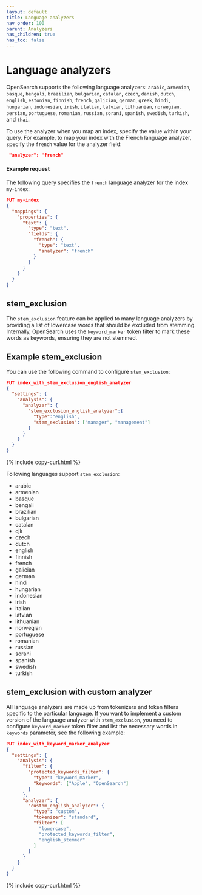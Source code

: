 ```yaml
---
layout: default
title: Language analyzers
nav_order: 100
parent: Analyzers
has_children: true
has_toc: false
---
```


# Language analyzers

OpenSearch supports the following language analyzers:
`arabic`, `armenian`, `basque`, `bengali`, `brazilian`, `bulgarian`, `catalan`, `czech`, `danish`, `dutch`, `english`, `estonian`, `finnish`, `french`, `galician`, `german`, `greek`, `hindi`, `hungarian`, `indonesian`, `irish`, `italian`, `latvian`, `lithuanian`, `norwegian`, `persian`, `portuguese`, `romanian`, `russian`, `sorani`, `spanish`, `swedish`, `turkish`, and `thai`.

To use the analyzer when you map an index, specify the value within your query. For example, to map your index with the French language analyzer, specify the `french` value for the analyzer field:

```json
 "analyzer": "french"
```

#### Example request

The following query specifies the `french` language analyzer for the index `my-index`:

```json
PUT my-index
{
  "mappings": {
    "properties": {
      "text": { 
        "type": "text",
        "fields": {
          "french": { 
            "type": "text",
            "analyzer": "french"
          }
        }
      }
    }
  }
}
```

## stem_exclusion

The `stem_exclusion` feature can be applied to many language analyzers by providing a list of lowercase words that should be excluded from stemming. Internally, OpenSearch uses the `keyword_marker` token filter to mark these words as keywords, ensuring they are not stemmed.

## Example stem_exclusion

You can use the following command to configure `stem_exclusion`:

```json
PUT index_with_stem_exclusion_english_analyzer
{
  "settings": {
    "analysis": {
      "analyzer": {
        "stem_exclusion_english_analyzer":{
          "type":"english",
          "stem_exclusion": ["manager", "management"]
        }
      }
    }
  }
}
```
{% include copy-curl.html %}

Following languages support `stem_exclusion`:

- arabic 
- armenian
- basque
- bengali
- brazilian
- bulgarian
- catalan
- cjk
- czech
- dutch
- english
- finnish
- french
- galician
- german
- hindi
- hungarian
- indonesian
- irish
- italian
- latvian
- lithuanian
- norwegian
- portuguese
- romanian
- russian
- sorani
- spanish
- swedish
- turkish


## stem_exclusion with custom analyzer

All language analyzers are made up from tokenizers and token filters specific to the particular language. If you want to implement a custom version of the language analyzer with `stem_exclusion`, you need to configure `keyword_marker` token filter and list the necessary words in `keywords` parameter, see the following example:

```json
PUT index_with_keyword_marker_analyzer
{
  "settings": {
    "analysis": {
      "filter": {
        "protected_keywords_filter": {
          "type": "keyword_marker",
          "keywords": ["Apple", "OpenSearch"]
        }
      },
      "analyzer": {
        "custom_english_analyzer": {
          "type": "custom",
          "tokenizer": "standard",
          "filter": [
            "lowercase",
            "protected_keywords_filter",
            "english_stemmer"
          ]
        }
      }
    }
  }
}
```
{% include copy-curl.html %}
